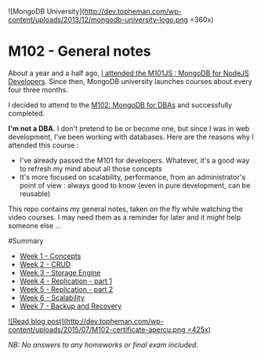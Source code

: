 ![MongoDB University](http://dev.topheman.com/wp-content/uploads/2013/12/mongodb-university-logo.png =360x)

M102 - General notes
====================
About a year and a half ago, [I attended the M101JS : MongoDB for NodeJS Developers](http://dev.topheman.com/mongodb-for-node-js-developers-certificate/). Since then, MongoDB university launches courses about every four three months.

I decided to attend to the [M102: MongoDB for DBAs](https://university.mongodb.com/courses/M102/about) and successfully completed.

**I'm not a DBA**. I don't pretend to be or become one, but since I was in web development, I've been working with databases. Here are the reasons why I attended this course :

* I've already passed the M101 for developers. Whatever, it's a good way to refresh my mind about all those concepts
* It's more focused on scalability, performance, from an administrator's point of view : always good to know (even in pure development, can be reusable)

This repo contains my general notes, taken on the fly while watching the video courses. I may need them as a reminder for later and it *might* help someone else ...

#Summary

* [Week 1 - Concepts](https://github.com/topheman/m102-notes/blob/master/week1.md)
* [Week 2 - CRUD](https://github.com/topheman/m102-notes/blob/master/week2.md)
* [Week 3 - Storage Engine](https://github.com/topheman/m102-notes/blob/master/week3.md)
* [Week 4 - Replication - part 1](https://github.com/topheman/m102-notes/blob/master/week4.md)
* [Week 5 - Replication - part 2](https://github.com/topheman/m102-notes/blob/master/week5.md)
* [Week 6 - Scalability](https://github.com/topheman/m102-notes/blob/master/week6.md)
* [Week 7 - Backup and Recovery](https://github.com/topheman/m102-notes/blob/master/week7.md)

[![Read blog post](http://dev.topheman.com/wp-content/uploads/2015/07/M102-certificate-apercu.png =425x)](http://dev.topheman.com/m102-mongodb-for-dbas-completed)

*NB: No answers to any homeworks or final exam included.*